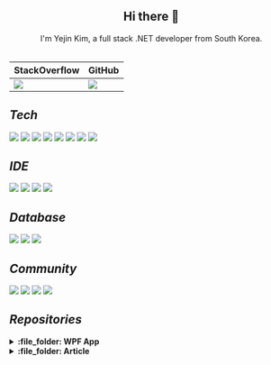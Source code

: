 ## <div align=center>Hi there 👋</div>

<div align=center>I'm Yejin Kim, a full stack .NET developer from South Korea.</div>

<br />

<div align=center> 
  <table>
    <thead>
      <tr>
        <th>StackOverflow</th>
        <th>GitHub</th>
      </tr>
    </thead>
    <tbody>
      <tr>
        <td>
          <a href="https://stackoverflow.com/users/15165816/elena-kim" target="_blank">
            <img src="https://github-readme-stackoverflow.vercel.app/?userID=15165816&layout=compact"/>
          </a>
        </td>
        <td>
          <img src="https://github-readme-stats.vercel.app/api?username=devncore-elena&show_icons=true&theme=buefy&count_private=true&hide_border=true&hide_title=true&line_height=25"/>
        </td>
      </tr>
    </tbody>
  </table>
</div>

## _Tech_
![](https://img.shields.io/badge/-C%23-%23239120?style=for-the-badge&logo=C-Sharp)
![](https://img.shields.io/badge/-.NET-%235C2D91?style=for-the-badge&logo=.NET)
![](https://img.shields.io/badge/-Blazor-512BD4?style=for-the-badge&logo=Blazor&logoColor=white)
![](https://img.shields.io/badge/-Python-3776AB?style=for-the-badge&logo=Python&logoColor=white)
![](https://img.shields.io/badge/-pandas-150458?style=for-the-badge&logo=pandas&logoColor=white)
![](https://img.shields.io/badge/-NumPy-013243?style=for-the-badge&logo=NumPy&logoColor=white)
![](https://img.shields.io/badge/-JavaScript-F7DF1E?style=for-the-badge&logo=JavaScript&logoColor=white)
![](https://img.shields.io/badge/-Markdown-000000?style=for-the-badge&logo=Markdown&logoColor=white)

## _IDE_
![](https://img.shields.io/badge/-Visual%20Studio-%235C2D91?style=for-the-badge&logo=Visual-Studio)
![](https://img.shields.io/badge/-Visual%20Studio%20Code-%23007ACC?style=for-the-badge&logo=Visual-Studio-Code)
![](https://img.shields.io/badge/-Jupyter-f37626?style=for-the-badge&logo=Jupyter&logoColor=white)
![](https://img.shields.io/badge/-Atom-66595C?style=for-the-badge&logo=Atom&logoColor=white)

## _Database_
![](https://img.shields.io/badge/-MSSQL-%23CC2927?style=for-the-badge&logo=Microsoft-SQL-Server)
![](https://img.shields.io/badge/-MongoDB-47a248?style=for-the-badge&logo=MongoDB&logoColor=white)
![](https://img.shields.io/badge/-Oracle-F80000?style=for-the-badge&logo=Oracle&logoColor=white)

## _Community_
![](https://img.shields.io/badge/-StackOverflow-f58025?style=for-the-badge&logo=StackOverflow&logoColor=white)
![](https://img.shields.io/badge/-GitHub-181717?style=for-the-badge&logo=GitHub&logoColor=white)
![](https://img.shields.io/badge/-Bitbucket-0052CC?style=for-the-badge&logo=Bitbucket&logoColor=white)
![](https://img.shields.io/badge/-Youtube-ff0000?style=for-the-badge&logo=Youtube&logoColor=white)

## _Repositories_

<details>
  <summary><b>:file_folder: WPF App</b></summary>

&nbsp;&nbsp;&nbsp;&nbsp;&nbsp;&nbsp; :file_folder: [**League of Legends**](https://github.com/devncore/leagueoflegends)  
&nbsp;&nbsp;&nbsp;&nbsp;&nbsp;&nbsp; :file_folder: [**DevFlow**](https://github.com/devncore/devflow)  
&nbsp;&nbsp;&nbsp;&nbsp;&nbsp;&nbsp; :file_folder: [**iCommander**](https://github.com/devncore/icommander)
  
</details>

<details>
  <summary><b>:file_folder: Article</b></summary>

&nbsp;&nbsp;&nbsp;&nbsp;&nbsp;&nbsp; :file_folder: [**the-easiest-markdown**](https://github.com/devncore/the-easiest-markdown)   
&nbsp;&nbsp;&nbsp;&nbsp;&nbsp;&nbsp; :file_folder: [**the-easiest-yaml**](https://github.com/devncore/the-easiest-yaml)   
&nbsp;&nbsp;&nbsp;&nbsp;&nbsp;&nbsp; :file_folder: [**wpf-xaml-binding**](https://github.com/devncore/wpf-xaml-binding)  
&nbsp;&nbsp;&nbsp;&nbsp;&nbsp;&nbsp; :file_folder: [**ivalueconverter**](https://github.com/devncore/ivalueconverter)    
&nbsp;&nbsp;&nbsp;&nbsp;&nbsp;&nbsp; :file_folder: [**dependencyproperty**](https://github.com/devncore/dependencyproperty)   
&nbsp;&nbsp;&nbsp;&nbsp;&nbsp;&nbsp; :file_folder: [**wpf-coce-rules**](https://github.com/devncore/wpf-code-rules)   
&nbsp;&nbsp;&nbsp;&nbsp;&nbsp;&nbsp; :file_folder: [**emoji-cheat-sheet**](https://github.com/devncore/emoji-cheat-sheet) 
  
</details>
 
